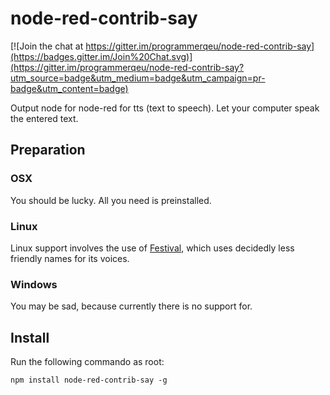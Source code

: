 node-red-contrib-say
====================

[![Join the chat at https://gitter.im/programmerqeu/node-red-contrib-say](https://badges.gitter.im/Join%20Chat.svg)](https://gitter.im/programmerqeu/node-red-contrib-say?utm_source=badge&utm_medium=badge&utm_campaign=pr-badge&utm_content=badge)

Output node for node-red  for tts (text to speech).
Let your computer speak the entered text.

## Preparation

### OSX
You should be lucky. All you need is preinstalled.

### Linux
Linux support involves the use of [Festival](http://www.cstr.ed.ac.uk/projects/festival/), which uses decidedly less friendly names for its voices. 

### Windows
You may be sad, because currently there is no support for.

## Install

Run the following commando as root:
```
npm install node-red-contrib-say -g
```
